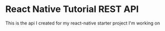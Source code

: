 # React Native Tutorial REST API

This is the api I created for my react-native starter project I'm working on
